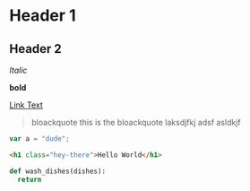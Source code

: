 

# Header 1
## Header 2

*Italic*

**bold**

[Link Text](google.com)

> bloackquote
> this is the bloackquote
> laksdjfkj adsf
> asldkjf

```js
var a = "dude";
```

```html
<h1 class="hey-there">Hello World</h1>
```

```py
def wash_dishes(dishes):
  return
```
